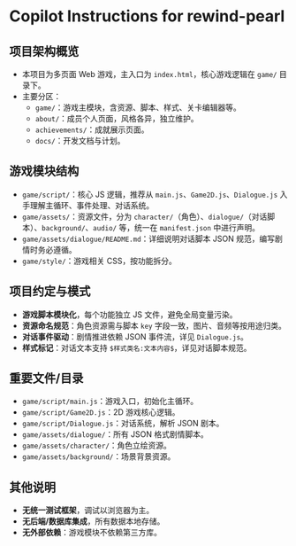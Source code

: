 # Copilot Instructions for rewind-pearl

## 项目架构概览
- 本项目为多页面 Web 游戏，主入口为 `index.html`，核心游戏逻辑在 `game/` 目录下。
- 主要分区：
  - `game/`：游戏主模块，含资源、脚本、样式、关卡编辑器等。
  - `about/`：成员个人页面，风格各异，独立维护。
  - `achievements/`：成就展示页面。
  - `docs/`：开发文档与计划。

## 游戏模块结构
- `game/script/`：核心 JS 逻辑，推荐从 `main.js`、`Game2D.js`、`Dialogue.js` 入手理解主循环、事件处理、对话系统。
- `game/assets/`：资源文件，分为 `character/`（角色）、`dialogue/`（对话脚本）、`background/`、`audio/` 等，统一在 `manifest.json` 中进行声明。
- `game/assets/dialogue/README.md`：详细说明对话脚本 JSON 规范，编写剧情时务必遵循。
- `game/style/`：游戏相关 CSS，按功能拆分。

## 项目约定与模式
- **游戏脚本模块化**，每个功能独立 JS 文件，避免全局变量污染。
- **资源命名规范**：角色资源需与脚本 `key` 字段一致，图片、音频等按用途归类。
- **对话事件驱动**：剧情推进依赖 JSON 事件流，详见 `Dialogue.js`。
- **样式标记**：对话文本支持 `$样式类名:文本内容$`，详见对话脚本规范。

## 重要文件/目录
- `game/script/main.js`：游戏入口，初始化主循环。
- `game/script/Game2D.js`：2D 游戏核心逻辑。
- `game/script/Dialogue.js`：对话系统，解析 JSON 剧本。
- `game/assets/dialogue/`：所有 JSON 格式剧情脚本。
- `game/assets/character/`：角色立绘资源。
- `game/assets/background/`：场景背景资源。

## 其他说明
- **无统一测试框架**，调试以浏览器为主。
- **无后端/数据库集成**，所有数据本地存储。
- **无外部依赖**：游戏模块不依赖第三方库。
